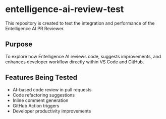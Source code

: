 # entelligence-ai-review-test
This repository is created to test the integration and performance of the Entelligence AI PR Reviewer.
## Purpose
To explore how Entelligence AI reviews code, suggests improvements, and enhances developer workflow directly within VS Code and GitHub.
## Features Being Tested
- AI-based code review in pull requests
- Code refactoring suggestions
- Inline comment generation
- GitHub Action triggers
- Developer productivity improvements

